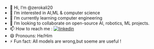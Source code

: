 - 👋 Hi, I’m @zerokali20
- 👀 I’m interested in AI,ML & computer science
- 🌱 I’m currently learning computer engineering
- 💞️ I’m looking to collaborate on open-source AI, robotics, ML projects.
- 📫 How to reach me : [![linkedin](https://img.shields.io/badge/LinkedIn-Profile-blue)](https://www.linkedin.com/in/bhagya-karunanayake-b52085270/)
- 😄 Pronouns: He/Him
- ⚡ Fun fact: All models are wrong,but soeme are useful !

<!---
zerokali20/zerokali20 is a ✨ special ✨ repository because its `README.md` (this file) appears on your GitHub profile.
You can click the Preview link to take a look at your changes.
--->
